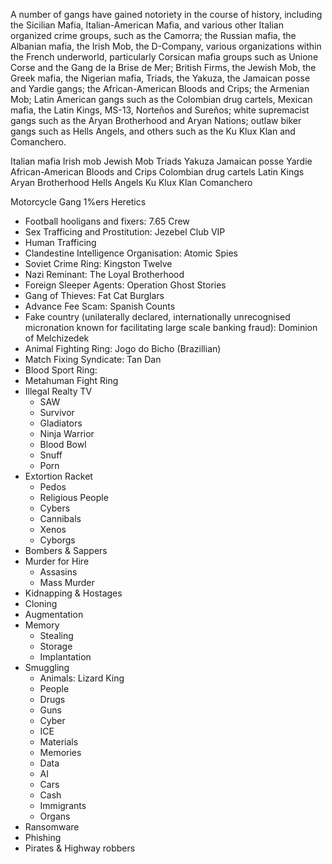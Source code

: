 A number of gangs have gained notoriety in the course of history, including the Sicilian Mafia, Italian-American Mafia, and various other Italian organized crime groups, such as the Camorra; the Russian mafia, the Albanian mafia, the Irish Mob, the D-Company, various organizations within the French underworld, particularly Corsican mafia groups such as Unione Corse and the Gang de la Brise de Mer; British Firms, the Jewish Mob, the Greek mafia, the Nigerian mafia, Triads, the Yakuza, the Jamaican posse and Yardie gangs; the African-American Bloods and Crips; the Armenian Mob; Latin American gangs such as the Colombian drug cartels, Mexican mafia, the Latin Kings, MS-13, Norteños and Sureños; white supremacist gangs such as the Aryan Brotherhood and Aryan Nations; outlaw biker gangs such as Hells Angels, and others such as the Ku Klux Klan and Comanchero.



Italian mafia
Irish mob
Jewish Mob
Triads
Yakuza
Jamaican posse
Yardie
African-American Bloods and Crips
Colombian drug cartels
Latin Kings
Aryan Brotherhood
Hells Angels
Ku Klux Klan
Comanchero




Motorcycle Gang
1%ers
Heretics



- Football hooligans and fixers: 7.65 Crew
- Sex Trafficing and Prostitution: Jezebel Club VIP
- Human Trafficing
- Clandestine Intelligence Organisation: Atomic Spies
- Soviet Crime Ring: Kingston Twelve
- Nazi Reminant: The Loyal Brotherhood
- Foreign Sleeper Agents: Operation Ghost Stories
- Gang of Thieves: Fat Cat Burglars
- Advance Fee Scam: Spanish Counts
- Fake country (unilaterally declared, internationally unrecognised micronation known for facilitating large scale banking fraud): Dominion of Melchizedek
- Animal Fighting Ring: Jogo do Bicho (Brazillian)
- Match Fixing Syndicate: Tan Dan
- Blood Sport Ring:
- Metahuman Fight Ring
- Illegal Realty TV
	- SAW
	- Survivor
	- Gladiators
	- Ninja Warrior
	- Blood Bowl
	- Snuff
	- Porn
- Extortion Racket
	- Pedos
	- Religious People
	- Cybers
	- Cannibals
	- Xenos
	- Cyborgs
- Bombers & Sappers
- Murder for Hire
	- Assasins
	- Mass Murder
- Kidnapping & Hostages
- Cloning
- Augmentation
- Memory
	- Stealing
	- Storage
	- Implantation
- Smuggling
	- Animals: Lizard King
	- People
	- Drugs
	- Guns
	- Cyber
	- ICE
	- Materials
	- Memories
	- Data
	- AI
	- Cars
	- Cash
	- Immigrants
	- Organs
- Ransomware
- Phishing
- Pirates & Highway robbers
